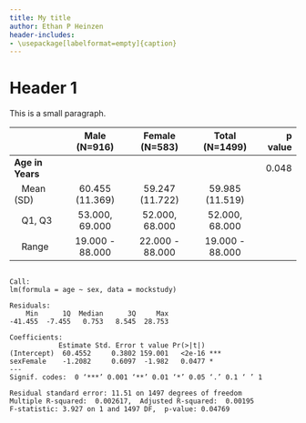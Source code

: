 ```yaml
---
title: My title
author: Ethan P Heinzen
header-includes:
- \usepackage[labelformat=empty]{caption}
---
```




# Header 1



This is a small paragraph.





|                            |  Male (N=916)   | Female (N=583)  | Total (N=1499)  | p value|
|:---------------------------|:---------------:|:---------------:|:---------------:|-------:|
|**Age in Years**            |                 |                 |                 |   0.048|
|&nbsp;&nbsp;&nbsp;Mean (SD) | 60.455 (11.369) | 59.247 (11.722) | 59.985 (11.519) |        |
|&nbsp;&nbsp;&nbsp;Q1, Q3    | 53.000, 69.000  | 52.000, 68.000  | 52.000, 68.000  |        |
|&nbsp;&nbsp;&nbsp;Range     | 19.000 - 88.000 | 22.000 - 88.000 | 19.000 - 88.000 |        |




```

Call:
lm(formula = age ~ sex, data = mockstudy)

Residuals:
    Min      1Q  Median      3Q     Max 
-41.455  -7.455   0.753   8.545  28.753 

Coefficients:
            Estimate Std. Error t value Pr(>|t|)    
(Intercept)  60.4552     0.3802 159.001   <2e-16 ***
sexFemale    -1.2082     0.6097  -1.982   0.0477 *  
---
Signif. codes:  0 ‘***’ 0.001 ‘**’ 0.01 ‘*’ 0.05 ‘.’ 0.1 ‘ ’ 1

Residual standard error: 11.51 on 1497 degrees of freedom
Multiple R-squared:  0.002617,	Adjusted R-squared:  0.00195 
F-statistic: 3.927 on 1 and 1497 DF,  p-value: 0.04769


```



